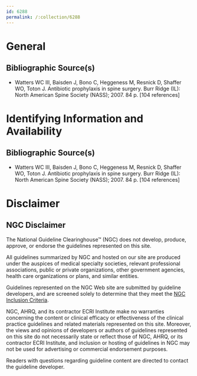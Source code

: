 ```yaml
---
id: 6288
permalink: /:collection/6288
---
```


# General

## Bibliographic Source(s)

- Watters WC III, Baisden J, Bono C, Heggeness M, Resnick D, Shaffer WO, Toton J. Antibiotic prophylaxis in spine surgery. Burr Ridge (IL): North American Spine Society (NASS); 2007. 84 p. [104 references]

# Identifying Information and Availability

## Bibliographic Source(s)

- Watters WC III, Baisden J, Bono C, Heggeness M, Resnick D, Shaffer WO, Toton J. Antibiotic prophylaxis in spine surgery. Burr Ridge (IL): North American Spine Society (NASS); 2007. 84 p. [104 references]

# Disclaimer

## NGC Disclaimer

The National Guideline Clearinghouse™ (NGC) does not develop, produce, approve, or endorse the guidelines represented on this site.

All guidelines summarized by NGC and hosted on our site are produced under the auspices of medical specialty societies, relevant professional associations, public or private organizations, other government agencies, health care organizations or plans, and similar entities.

Guidelines represented on the NGC Web site are submitted by guideline developers, and are screened solely to determine that they meet the [NGC Inclusion Criteria](/help-and-about/summaries/inclusion-criteria).

NGC, AHRQ, and its contractor ECRI Institute make no warranties concerning the content or clinical efficacy or effectiveness of the clinical practice guidelines and related materials represented on this site. Moreover, the views and opinions of developers or authors of guidelines represented on this site do not necessarily state or reflect those of NGC, AHRQ, or its contractor ECRI Institute, and inclusion or hosting of guidelines in NGC may not be used for advertising or commercial endorsement purposes.

Readers with questions regarding guideline content are directed to contact the guideline developer.

